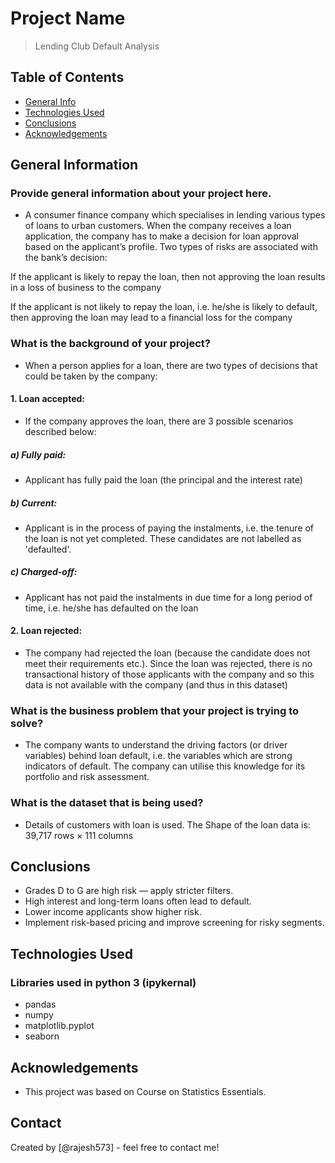 # Project Name
> Lending Club Default Analysis


## Table of Contents
* [General Info](#general-information)
* [Technologies Used](#technologies-used)
* [Conclusions](#conclusions)
* [Acknowledgements](#acknowledgements)

<!-- You can include any other section that is pertinent to your problem -->

## General Information
### Provide general information about your project here.
- A consumer finance company which specialises in lending various types of loans to urban customers. When the company receives a loan application, the company has to make a decision for loan approval based on the applicant’s profile. Two types of risks are associated with the bank’s decision:

If the applicant is likely to repay the loan, then not approving the loan results in a loss of business to the company

If the applicant is not likely to repay the loan, i.e. he/she is likely to default, then approving the loan may lead to a financial loss for the company
### What is the background of your project?
- When a person applies for a loan, there are two types of decisions that could be taken by the company:

#### 1. Loan accepted: 
- If the company approves the loan, there are 3 possible scenarios described below:

##### a) Fully paid: 
- Applicant has fully paid the loan (the principal and the interest rate)

##### b) Current: 
- Applicant is in the process of paying the instalments, i.e. the tenure of the loan is not yet completed. These candidates are not labelled as 'defaulted'.

##### c) Charged-off: 
- Applicant has not paid the instalments in due time for a long period of time, i.e. he/she has defaulted on the loan 

#### 2. Loan rejected: 
- The company had rejected the loan (because the candidate does not meet their requirements etc.). Since the loan was rejected, there is no transactional history of those applicants with the company and so this data is not available with the company (and thus in this dataset)
### What is the business problem that your project is trying to solve?
- The company wants to understand the driving factors (or driver variables) behind loan default, i.e. the variables which are strong indicators of default.  The company can utilise this knowledge for its portfolio and risk assessment. 
### What is the dataset that is being used?
- Details of customers with loan is used. The Shape of the loan data is: 39,717 rows × 111 columns

<!-- You don't have to answer all the questions - just the ones relevant to your project. -->

## Conclusions
- Grades D to G are high risk — apply stricter filters.
- High interest and long-term loans often lead to default.
- Lower income applicants show higher risk.
- Implement risk-based pricing and improve screening for risky segments.


<!-- You don't have to answer all the questions - just the ones relevant to your project. -->


## Technologies Used
### Libraries used in python 3 (ipykernal)
- pandas
- numpy
- matplotlib.pyplot
- seaborn

<!-- As the libraries versions keep on changing, it is recommended to mention the version of library used in this project -->

## Acknowledgements

- This project was based on Course on Statistics Essentials.


## Contact
Created by [@rajesh573] - feel free to contact me!


<!-- Optional -->
<!-- ## License -->
<!-- This project is open source and available under the [... License](). -->

<!-- You don't have to include all sections - just the one's relevant to your project -->
